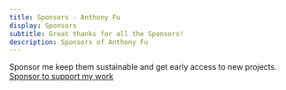 ```yaml
---
title: Sponsors - Anthony Fu
display: Sponsors
subtitle: Great thanks for all the Sponsors!
description: Sponsors of Anthony Fu
---
```


<!-- @layout-full-width -->

<div slide-enter slide-enter-2>

<div class="prose mx-auto">
  Sponsor me keep them sustainable and get early access to new projects.
</div>

<div text-center p6>
  <a
    href="https://github.com/sponsors/antfu" target="_blank" 
    mx-auto op50 px3 py2 rounded text-lg
    hover="op100 text-rose bg-rose/10" class="group border-none!" >
    <div i-carbon-favorite group-hover:i-carbon-favorite-filled />
    Sponsor to support my work
  </a>
</div>

</div>

<script setup>
import Sponsors from '../public/sponsors.svg?component'
</script>

<div slide-enter slide-enter-3>
<Sponsors h-auto max-w-250 w-full mx-auto />
</div>
